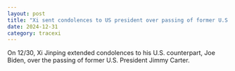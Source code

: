 ```yaml
---
layout: post
title: "Xi sent condolences to US president over passing of former U.S. President Jimmy Carter"
date: 2024-12-31
category: tracexi
---
```


On 12/30, Xi Jinping extended condolences to his U.S. counterpart, Joe Biden, over the passing of former U.S. President Jimmy Carter.